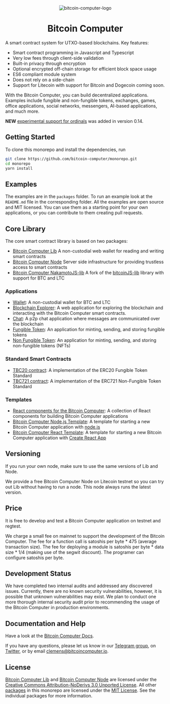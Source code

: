 <div align="center">
<img src="imgs/bitcoin-computer@1x.png" alt="bitcoin-computer-logo" border="0" style="max-height: 180px"/>
<h1>Bitcoin Computer</h1>
</div>

A smart contract system for UTXO-based blockchains. Key features:
* Smart contract programming in Javascript and Typescript
* Very low fees through client-side validation
* Built-in privacy through encryption
* Optional encrypted off-chain storage for efficient block space usage
* ES6 compliant module system
* Does not rely on a side-chain
* Support for Litecoin with support for Bitcoin and Dogecoin coming soon.

With the Bitcoin Computer, you can build decentralized applications. Examples include fungible and non-fungible tokens, exchanges, games, office applications, social networks, messengers, AI-based applications, and much more.


<b>NEW</b> [experimental support for ordinals](https://docs.bitcoincomputer.io/ordinals/) was added in version 0.14.

## Getting Started

To clone this monorepo and install the dependencies, run

```bash
git clone https://github.com/bitcoin-computer/monorepo.git
cd monorepo
yarn install
```

## Examples

The examples are in the `packages` folder. To run an example look at the `README.md` file in the corresponding folder. All the examples are open source and MIT licensed. You can use them as a starting point for your own applications, or you can contribute to them creating pull requests.

## Core Library

The core smart contract library is based on two packages:

* [Bitcoin Computer Lib](https://www.npmjs.com/package/@bitcoin-computer/lib) A non-custodial web wallet for reading and writing smart contracts
* [Bitcoin Computer Node](https://github.com/bitcoin-computer/monorepo/tree/main/packages/node) Server side infrastructure for providing trustless access to smart contracts
* [Bitcoin Computer NakamotoJS-lib](https://github.com/bitcoin-computer/monorepo/tree/main/packages/nakamotojs-lib) A fork of the [bitcoinJS-lib](https://github.com/bitcoinjs/bitcoinjs-lib) library with support for BTC and LTC

### Applications

* [Wallet](https://github.com/bitcoin-computer/monorepo/tree/main/packages/wallet): A non-custodial wallet for BTC and LTC
* [Blockchain Explorer](https://github.com/bitcoin-computer/monorepo/tree/main/packages/explorer): A web application for exploring the blockchain and interacting with the Bitcoin Computer smart contracts.
* [Chat](https://github.com/bitcoin-computer/monorepo/tree/main/packages/chat): A p2p chat application where messages are communicated over the blockchain
* [Fungible Token](https://github.com/bitcoin-computer/monorepo/tree/main/packages/fungible-token): An application for minting, sending, and storing fungible tokens
* [Non Fungible Token](https://github.com/bitcoin-computer/monorepo/tree/main/packages/non-fungible-token): An application for minting, sending, and storing non-fungible tokens (NFTs)

### Standard Smart Contracts

* [TBC20 contract](https://github.com/bitcoin-computer/monorepo/tree/main/packages/TBC20): A implementation of the ERC20 Fungible Token Standard
* [TBC721 contract](https://github.com/bitcoin-computer/monorepo/tree/main/packages/TBC721): A implementation of the ERC721 Non-Fungible Token Standard

### Templates
* [React components for the Bitcoin Computer](https://github.com/bitcoin-computer/monorepo/tree/main/packages/components): A collection of React components for building Bitcoin Computer applications
* [Bitcoin Computer Node.js Template](https://github.com/bitcoin-computer/monorepo/tree/main/packages/node-js-boilerplate): A template for starting a new Bitcoin Computer application with [node.js](https://nodejs.org/en/)
* [Bitcoin Computer React Template](https://github.com/bitcoin-computer/monorepo/tree/main/packages/create-react-app-template): A template for starting a new Bitcoin Computer application with [Create React App](https://create-react-app.dev/)

## Versioning

If you run your own node, make sure to use the same versions of Lib and Node.

We provide a free Bitcoin Computer Node on Litecoin testnet so you can try out Lib without having to run a node. This node always runs the latest version.

## Price

It is free to develop and test a Bitcoin Computer application on testnet and regtest.

We charge a small fee on mainnet to support the development of the Bitcoin Computer. The fee for a function call is satoshis per byte * 475 (average transaction size). The fee for deploying a module is satoshis per byte * data size * 1/4 (making use of the segwit discount). The programer can configure satoshis per byte.

## Development Status

We have completed two internal audits and addressed any discovered issues. Currently, there are no known security vulnerabilities, however, it is possible that unknown vulnerabilities may exist. We plan to conduct one more thorough internal security audit prior to recommending the usage of the Bitcoin Computer in production environments.
## Documentation and Help

Have a look at the [Bitcoin Computer Docs](https://docs.bitcoincomputer.io/).

If you have any questions, please let us know in our <a href="https://t.me/thebitcoincomputer">Telegram group</a>, on <a href="https://twitter.com/TheBitcoinToken">Twitter</a>, or by email clemens@bitcoincomputer.io.

## License

[Bitcoin Computer Lib](https://www.npmjs.com/package/@bitcoin-computer/lib) and [Bitcoin Computer Node](https://github.com/bitcoin-computer/monorepo/tree/main/packages/node) are licensed under the [Creative Commons Attribution-NoDerivs 3.0 Unported License](https://creativecommons.org/licenses/by-nd/3.0/). All other [packages](https://github.com/bitcoin-computer/monorepo/tree/main/packages) in this monorepo are licensed under the [MIT License](https://opensource.org/licenses/MIT). See the individual packages for more information.

